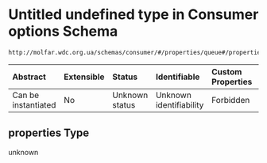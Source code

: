 # Untitled undefined type in Consumer options Schema

```txt
http://molfar.wdc.org.ua/schemas/consumer/#/properties/queue#/properties/queue/properties/exchange/errorMessage/properties
```



| Abstract            | Extensible | Status         | Identifiable            | Custom Properties | Additional Properties | Access Restrictions | Defined In                                                                |
| :------------------ | :--------- | :------------- | :---------------------- | :---------------- | :-------------------- | :------------------ | :------------------------------------------------------------------------ |
| Can be instantiated | No         | Unknown status | Unknown identifiability | Forbidden         | Allowed               | none                | [consumer.schema.json*](json/consumer.schema.json "open original schema") |

## properties Type

unknown
